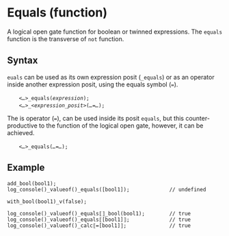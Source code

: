 # Equals (function)
A logical open gate function for boolean or twinned expressions. The `equals` function is the transverse of `not` function.

## Syntax
`euals` can be used as its own expression posit (`_equals`) or as an operator inside another expression posit, using the equals symbol (`=`).

&nbsp;&nbsp;&nbsp;&nbsp;&nbsp;&nbsp; *`<…>`*`_equals(`*`expression`*`);`<br>
&nbsp;&nbsp;&nbsp;&nbsp;&nbsp;&nbsp; *`<…>`*`_`*`<expression_posit>`*`(`*`…`*`=`*`…`*`);`

The is operator (`=`), can be used inside its posit `equals`, but this counter-productive to the function of the logical open gate, however, it can be achieved.

&nbsp;&nbsp;&nbsp;&nbsp;&nbsp;&nbsp; *`<…>`*`_equals(`*`…`*`=`*`…`*`);`

## Example
```diego
add_bool(bool1);
log_console()_valueof()_equals([bool1]);             // undefined

with_bool(bool1)_v(false);

log_console()_valueof()_equals⟦⟧_bool(bool1);        // true
log_console()_valueof()_equals⟦[bool1]⟧;             // true
log_console()_valueof()_calc⟦=[bool1]⟧;              // true
```
